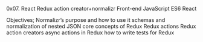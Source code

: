 0x07. React Redux action creator+normalizr
Front-end
JavaScript
ES6
React

Objectives;
Normalizr’s purpose and how to use it
schemas and normalization of nested JSON
core concepts of Redux
Redux actions
Redux action creators
async actions in Redux
how to write tests for Redux
